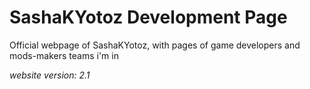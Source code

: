 # SashaKYotoz Development Page
Official webpage of SashaKYotoz, with pages of game developers and mods-makers teams i'm in

*website version: 2.1*